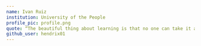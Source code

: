 ```yaml
---
name: Ivan Ruiz
institution: University of the People
profile_pic: profile.png
quote: “The beautiful thing about learning is that no one can take it away from you.  —B.B. King”
github_user: hendrix01
---
```

